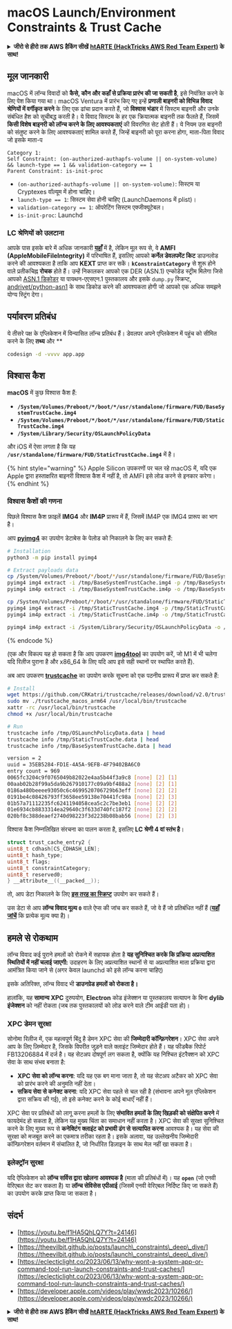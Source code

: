 # macOS Launch/Environment Constraints & Trust Cache

<details>

<summary><strong>जीरो से हीरो तक AWS हैकिंग सीखें</strong> <a href="https://training.hacktricks.xyz/courses/arte"><strong>htARTE (HackTricks AWS Red Team Expert)</strong></a><strong> के साथ!</strong></summary>

* क्या आप **साइबर सुरक्षा कंपनी** में काम करते हैं? क्या आप अपनी **कंपनी को HackTricks में विज्ञापित देखना चाहते हैं**? या क्या आपको **PEASS के नवीनतम संस्करण या HackTricks को PDF में डाउनलोड करने का एक्सेस** चाहिए? [**सब्सक्रिप्शन प्लान्स**](https://github.com/sponsors/carlospolop) की जाँच करें!
* [**The PEASS Family**](https://opensea.io/collection/the-peass-family) की खोज करें, हमारा विशेष [**NFTs**](https://opensea.io/collection/the-peass-family) संग्रह।
* [**आधिकारिक PEASS & HackTricks स्वैग**](https://peass.creator-spring.com) प्राप्त करें।
* **शामिल हों** [**💬**](https://emojipedia.org/speech-balloon/) **डिस्कॉर्ड समूह**](https://discord.gg/hRep4RUj7f) या **टेलीग्राम समूह** या **मुझे** **ट्विटर** 🐦[**@carlospolopm**](https://twitter.com/hacktricks\_live)** पर फॉलो** करें।
* **अपने हैकिंग ट्रिक्स साझा करें, PRs सबमिट करके** [**hacktricks रेपो**](https://github.com/carlospolop/hacktricks) **और** [**hacktricks-cloud रेपो**](https://github.com/carlospolop/hacktricks-cloud) **में**।
*
* .

</details>

## मूल जानकारी

macOS में लॉन्च विवादों को **कैसे, कौन और कहाँ से प्रक्रिया प्रारंभ की जा सकती है**, इसे नियंत्रित करने के लिए पेश किया गया था। macOS Ventura में प्रारंभ किए गए इन्हें **प्रणाली बाइनरी को विभिन्न विवाद श्रेणियों में वर्गीकृत करने** के लिए एक ढांचा प्रदान करते हैं, जो **विश्वास भंडार** में सिस्टम बाइनरी और उनके संबंधित हैश को सूचीबद्ध करती है​। ये विवाद सिस्टम के हर एक क्रियात्मक बाइनरी तक फैलते हैं, जिसमें **किसी विशेष बाइनरी को लॉन्च करने के लिए आवश्यकताएं** की विवरणित सेट होती हैं। ये नियम उस बाइनरी को संतुष्ट करने के लिए आवश्यकताएं शामिल करते हैं, जिन्हें बाइनरी को पूरा करना होगा, माता-पिता विवाद जो इसके माता-प
```
Category 1:
Self Constraint: (on-authorized-authapfs-volume || on-system-volume) && launch-type == 1 && validation-category == 1
Parent Constraint: is-init-proc
```
* `(on-authorized-authapfs-volume || on-system-volume)`: सिस्टम या Cryptexes वॉल्यूम में होना चाहिए।
* `launch-type == 1`: सिस्टम सेवा होनी चाहिए (LaunchDaemons में plist)।
* `validation-category == 1`: ऑपरेटिंग सिस्टम एक्जीक्यूटेबल।
* `is-init-proc`: Launchd

### LC श्रेणियों को उलटाना

आपके पास इसके बारे में अधिक जानकारी [**यहाँ**](https://theevilbit.github.io/posts/launch\_constraints\_deep\_dive/#reversing-constraints) में है, लेकिन मूल रूप से, वे **AMFI (AppleMobileFileIntegrity)** में परिभाषित हैं, इसलिए आपको **कर्नेल डेवलपमेंट किट** डाउनलोड करने की आवश्यकता है ताकि आप **KEXT** प्राप्त कर सकें। **`kConstraintCategory`** से शुरू होने वाले प्रतीकचिह्न **रोचक** होते हैं। उन्हें निकालकर आपको एक DER (ASN.1) एन्कोडेड स्ट्रीम मिलेगा जिसे आपको [ASN.1 डिकोडर](https://holtstrom.com/michael/tools/asn1decoder.php) या पायथन-एएसएन.1 पुस्तकालय और इसके `dump.py` स्क्रिप्ट, [andrivet/python-asn1](https://github.com/andrivet/python-asn1/tree/master) के साथ डिकोड करने की आवश्यकता होगी जो आपको एक अधिक समझने योग्य स्ट्रिंग देगा।

## पर्यावरण प्रतिबंध

ये तीसरे पक्ष के एप्लिकेशन में विन्यासित लॉन्च प्रतिबंध हैं। डेवलपर अपने एप्लिकेशन में पहुंच को सीमित करने के लिए **तथ्य** और **
```bash
codesign -d -vvvv app.app
```
## विश्वास कैश

**macOS** में कुछ विश्वास कैश हैं:

- **`/System/Volumes/Preboot/*/boot/*/usr/standalone/firmware/FUD/BaseSystemTrustCache.img4`**
- **`/System/Volumes/Preboot/*/boot/*/usr/standalone/firmware/FUD/StaticTrustCache.img4`**
- **`/System/Library/Security/OSLaunchPolicyData`**

और iOS में ऐसा लगता है कि यह **`/usr/standalone/firmware/FUD/StaticTrustCache.img4`** में है।

{% hint style="warning" %}
Apple Silicon उपकरणों पर चल रहे macOS में, यदि एक Apple द्वारा हस्ताक्षरित बाइनरी विश्वास कैश में नहीं है, तो AMFI इसे लोड करने से इनकार करेगा।
{% endhint %}

### विश्वास कैशों की गणना

पिछले विश्वास कैश फ़ाइलें **IMG4** और **IM4P** प्रारूप में हैं, जिसमें IM4P एक IMG4 प्रारूप का भाग है।

आप [**pyimg4**](https://github.com/m1stadev/PyIMG4) का उपयोग डेटाबेस के पेलोड को निकालने के लिए कर सकते हैं:
```bash
# Installation
python3 -m pip install pyimg4

# Extract payloads data
cp /System/Volumes/Preboot/*/boot/*/usr/standalone/firmware/FUD/BaseSystemTrustCache.img4 /tmp
pyimg4 img4 extract -i /tmp/BaseSystemTrustCache.img4 -p /tmp/BaseSystemTrustCache.im4p
pyimg4 im4p extract -i /tmp/BaseSystemTrustCache.im4p -o /tmp/BaseSystemTrustCache.data

cp /System/Volumes/Preboot/*/boot/*/usr/standalone/firmware/FUD/StaticTrustCache.img4 /tmp
pyimg4 img4 extract -i /tmp/StaticTrustCache.img4 -p /tmp/StaticTrustCache.im4p
pyimg4 im4p extract -i /tmp/StaticTrustCache.im4p -o /tmp/StaticTrustCache.data

pyimg4 im4p extract -i /System/Library/Security/OSLaunchPolicyData -o /tmp/OSLaunchPolicyData.data
```
{% endcode %}

(एक और विकल्प यह हो सकता है कि आप उपकरण [**img4tool**](https://github.com/tihmstar/img4tool) का उपयोग करें, जो M1 में भी चलेगा यदि रिलीज पुराना है और x86\_64 के लिए यदि आप इसे सही स्थानों पर स्थापित करते हैं).

अब आप उपकरण [**trustcache**](https://github.com/CRKatri/trustcache) का उपयोग करके सूचना को एक पठनीय प्रारूप में प्राप्त कर सकते हैं:
```bash
# Install
wget https://github.com/CRKatri/trustcache/releases/download/v2.0/trustcache_macos_arm64
sudo mv ./trustcache_macos_arm64 /usr/local/bin/trustcache
xattr -rc /usr/local/bin/trustcache
chmod +x /usr/local/bin/trustcache

# Run
trustcache info /tmp/OSLaunchPolicyData.data | head
trustcache info /tmp/StaticTrustCache.data | head
trustcache info /tmp/BaseSystemTrustCache.data | head

version = 2
uuid = 35EB5284-FD1E-4A5A-9EFB-4F79402BA6C0
entry count = 969
0065fc3204c9f0765049b82022e4aa5b44f3a9c8 [none] [2] [1]
00aab02b28f99a5da9b267910177c09a9bf488a2 [none] [2] [1]
0186a480beeee93050c6c4699520706729b63eff [none] [2] [2]
0191be4c08426793ff3658ee59138e70441fc98a [none] [2] [3]
01b57a71112235fc6241194058cea5c2c7be3eb1 [none] [2] [2]
01e6934cb8833314ea29640c3f633d740fc187f2 [none] [2] [2]
020bf8c388deaef2740d98223f3d2238b08bab56 [none] [2] [3]
```
विश्वास कैश निम्नलिखित संरचना का पालन करता है, इसलिए **LC श्रेणी 4 वां स्तंभ है**।
```c
struct trust_cache_entry2 {
uint8_t cdhash[CS_CDHASH_LEN];
uint8_t hash_type;
uint8_t flags;
uint8_t constraintCategory;
uint8_t reserved0;
} __attribute__((__packed__));
```
तो, आप डेटा निकालने के लिए [**इस तरह का स्क्रिप्ट**](https://gist.github.com/xpn/66dc3597acd48a4c31f5f77c3cc62f30) उपयोग कर सकते हैं।

उस डेटा से आप **लॉन्च विवाद मूल्य `0`** वाले ऐप्स की जांच कर सकते हैं, जो वे हैं जो प्रतिबंधित नहीं हैं ([**यहाँ जांचें**](https://gist.github.com/LinusHenze/4cd5d7ef057a144cda7234e2c247c056) कि प्रत्येक मूल्य क्या है)।

## हमले से रोकथाम

लॉन्च विवाद कई पुराने हमलों को रोकने में सहायक होता है **यह सुनिश्चित करके कि प्रक्रिया अप्रत्याशित स्थितियों में नहीं चलाई जाएगी:** उदाहरण के लिए अप्रत्याशित स्थानों से या अप्रत्याशित माता प्रक्रिया द्वारा आमंत्रित किया जाने से (अगर केवल launchd को इसे लॉन्च करना चाहिए)

इसके अतिरिक्त, लॉन्च विवाद भी **डाउनग्रेड हमलों को रोकता है।**

हालांकि, यह **सामान्य XPC** दुरुपयोग, **Electron** कोड इंजेक्शन या पुस्तकालय सत्यापन के बिना **dylib इंजेक्शन** को नहीं रोकता (जब तक पुस्तकालयों को लोड करने वाले टीम आईडी पता हो)।

### XPC डेमन सुरक्षा

सोनोमा रिलीज में, एक महत्वपूर्ण बिंदु है डेमन XPC सेवा की **जिम्मेदारी कॉन्फ़िगरेशन**। XPC सेवा अपने आप के लिए ज़िम्मेदार है, जिसके विपरीत जुड़ने वाले क्लाइंट जिम्मेदार होते हैं। यह फीडबैक रिपोर्ट FB13206884 में दर्ज है। यह सेटअप दोषपूर्ण लग सकता है, क्योंकि यह निश्चित इंटरैक्शन को XPC सेवा के साथ संभव बनाता है:

- **XPC सेवा को लॉन्च करना**: यदि यह एक बग माना जाता है, तो यह सेटअप अटैकर को XPC सेवा को प्रारंभ करने की अनुमति नहीं देता।
- **सक्रिय सेवा से कनेक्ट करना**: यदि XPC सेवा पहले से चल रही है (संभावना अपने मूल एप्लिकेशन द्वारा सक्रिय की गई), तो इसे कनेक्ट करने के कोई बाधाएँ नहीं हैं।

XPC सेवा पर प्रतिबंधों को लागू करना हमलों के लिए **संभावित हमलों के लिए खिड़की को संक्षेपित करने** में फायदेमंद हो सकता है, लेकिन यह मुख्य चिंता का समाधान नहीं करता है। XPC सेवा की सुरक्षा सुनिश्चित करने के लिए मुख्य रूप से **कनेक्टिंग क्लाइंट को प्रभावी ढंग से सत्यापित करना** आवश्यक है। यह सेवा की सुरक्षा को मजबूत करने का एकमात्र तरीका रहता है। इसके अलावा, यह उल्लेखनीय जिम्मेदारी कॉन्फ़िगरेशन वर्तमान में संचालित है, जो निर्धारित डिज़ाइन के साथ मेल नहीं खा सकता है।

### इलेक्ट्रॉन सुरक्षा

यदि ऐप्लिकेशन को **लॉन्च सर्विस द्वारा खोलना आवश्यक है** (माता की प्रतिबंधों में)। यह **`open`** (जो एनवी वेरिएबल सेट कर सकता है) या **लॉन्च सेविसेस एपीआई** (जिसमें एनवी वेरिएबल निर्दिष्ट किए जा सकते हैं) का उपयोग करके प्राप्त किया जा सकता है।

## संदर्भ

* [https://youtu.be/f1HA5QhLQ7Y?t=24146](https://youtu.be/f1HA5QhLQ7Y?t=24146)
* [https://theevilbit.github.io/posts/launch\_constraints\_deep\_dive/](https://theevilbit.github.io/posts/launch\_constraints\_deep\_dive/)
* [https://eclecticlight.co/2023/06/13/why-wont-a-system-app-or-command-tool-run-launch-constraints-and-trust-caches/](https://eclecticlight.co/2023/06/13/why-wont-a-system-app-or-command-tool-run-launch-constraints-and-trust-caches/)
* [https://developer.apple.com/videos/play/wwdc2023/10266/](https://developer.apple.com/videos/play/wwdc2023/10266/)

<details>

<summary><strong>जीरो से हीरो तक AWS हैकिंग सीखें</strong> <a href="https://training.hacktricks.xyz/courses/arte"><strong>htARTE (HackTricks AWS Red Team Expert)</strong></a><strong> के साथ!</strong></summary>

* क्या आप **साइबर सुरक्षा कंपनी** में काम करते हैं? क्या आप अपनी **कंपनी का हैकट्रिक्स में विज्ञापन देखना चाहते हैं**? या क्या आप **PEASS के नवीनतम संस्करण का उपयोग करना चाहते हैं या हैकट्रिक्स को पीडीएफ में डाउनलोड करना चाहते हैं**? [**सब्सक्रिप्शन प्लान्स**](https://github.com/sponsors/carlospolop) की जांच करें!
* खोजें [**द पीएएस फैमिली**](https://opensea.io/collection/the-peass-family), हमारा विशेष [**एनएफटीएस**](https://opensea.io/collection/the-peass-family) संग्रह
* प्राप्त करें [**आधिकारिक पीएएस और हैकट्रिक्स स्वैग**](https://peass.creator-spring.com)
* **शामिल हों** [**💬**](https://emojipedia.org/speech-balloon/) [**डिस्कॉर्ड समूह**](https://discord.gg/hRep4RUj7f) या [**टेलीग्राम समूह**](https://t.me/peass) या मुझे **ट्विटर** पर फॉलो करें 🐦[**@carlospolopm**](https://twitter.com/hacktricks\_live)**।**
* **हैकिंग ट्रिक्स साझा करें, हैकट्रिक्स रेपो** में पीआर जमा करके और **हैकट्रिक्स-क्लाउड रेपो** में पीआर जमा करके।
*
* .

</details>
